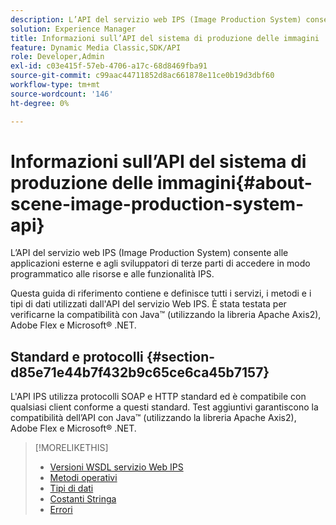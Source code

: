 ```yaml
---
description: L’API del servizio web IPS (Image Production System) consente alle applicazioni esterne e agli sviluppatori di terze parti di accedere in modo programmatico alle risorse e alle funzionalità IPS.
solution: Experience Manager
title: Informazioni sull’API del sistema di produzione delle immagini
feature: Dynamic Media Classic,SDK/API
role: Developer,Admin
exl-id: c03e415f-57eb-4706-a17c-68d8469fba91
source-git-commit: c99aac44711852d8ac661878e11ce0b19d3dbf60
workflow-type: tm+mt
source-wordcount: '146'
ht-degree: 0%

---
```


# Informazioni sull’API del sistema di produzione delle immagini{#about-scene-image-production-system-api}

L’API del servizio web IPS (Image Production System) consente alle applicazioni esterne e agli sviluppatori di terze parti di accedere in modo programmatico alle risorse e alle funzionalità IPS.

Questa guida di riferimento contiene e definisce tutti i servizi, i metodi e i tipi di dati utilizzati dall&#39;API del servizio Web IPS. È stata testata per verificarne la compatibilità con Java™ (utilizzando la libreria Apache Axis2), Adobe Flex e Microsoft® .NET.

## Standard e protocolli {#section-d85e71e44b7f432b9c65ce6ca45b7157}

L&#39;API IPS utilizza protocolli SOAP e HTTP standard ed è compatibile con qualsiasi client conforme a questi standard. Test aggiuntivi garantiscono la compatibilità dell’API con Java™ (utilizzando la libreria Apache Axis2), Adobe Flex e Microsoft® .NET.

>[!MORELIKETHIS]
>
>* [Versioni WSDL servizio Web IPS](c-wsdl-versions.md#concept-aff3e13f3b59486882260b5f2e962226)
>* [Metodi operativi](operations/c-operations-intro/c-methods/c-methods.md)
>* [Tipi di dati](types/c-data-types/c-data-types.md#concept-dcf2ce73ff334e22bc4c634e3a0a50a6)
>* [Costanti Stringa](string-constants/c-string-constants/c-string-constants.md)
>* [Errori](faults/c-faults/c-faults.md#concept-28c5e495f39443ecab05384d8cf8ab6b)
